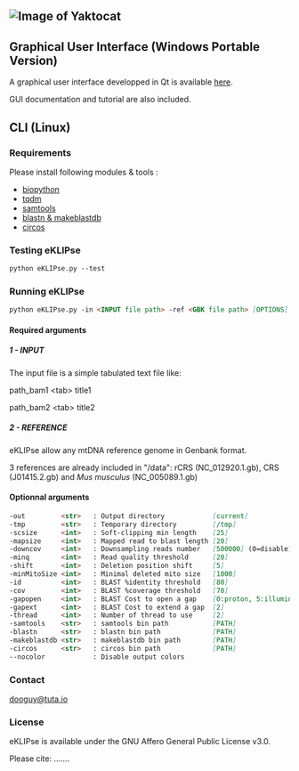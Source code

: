 ## ![Image of Yaktocat](http://163.172.45.124/uploads/eklipse.png)


## Graphical User Interface (Windows Portable Version)

A graphical user interface developped in Qt is available [here](http://163.172.45.124/uploads/eKLIPse_beta-0-2_winPortable.zip).

GUI documentation and tutorial are also included.



## CLI (Linux)

### Requirements
Please install following modules & tools :
- [biopython](https://github.com/biopython/biopython)
- [tqdm](https://github.com/tqdm/tqdm)
- [samtools](https://github.com/samtools/samtools)
- [blastn & makeblastdb](http://ftp.ncbi.nlm.nih.gov/blast/executables/blast+/LATEST/)
- [circos](http://circos.ca/software/download/)


### Testing eKLIPse

```markdown
python eKLIPse.py --test

```

### Running eKLIPse

```markdown
python eKLIPse.py -in <INPUT file path> -ref <GBK file path> [OPTIONS]
```

#### Required arguments

##### 1 - INPUT
The input file is a simple tabulated text file like:

path_bam1 <tab\> title1

path_bam2 <tab\> title2


##### 2 - REFERENCE
eKLIPse allow any mtDNA reference genome in Genbank format. 

3 references are already included in "/data": rCRS (NC_012920.1.gb), CRS (J01415.2.gb) and *Mus musculus* (NC_005089.1.gb)


#### Optionnal arguments
```markdown
-out         <str>   : Output directory            [current]
-tmp         <str>   : Temporary directory         [/tmp]
-scsize      <int>   : Soft-clipping min length    [25]
-mapsize     <int>   : Mapped read to blast length [20]
-downcov     <int>   : Downsampling reads number   [500000] (0=disable)
-minq        <int>   : Read quality threshold      [20]
-shift       <int>   : Deletion position shift     [5]
-minMitoSize <int>   : Minimal deleted mito size   [1000]
-id          <int>   : BLAST %identity threshold   [80]
-cov         <int>   : BLAST %coverage threshold   [70]
-gapopen     <int>   : BLAST Cost to open a gap    [0:proton, 5:illumina]
-gapext      <int>   : BLAST Cost to extend a gap  [2]
-thread      <int>   : Number of thread to use     [2]
-samtools    <str>   : samtools bin path           [PATH]
-blastn      <str>   : blastn bin path             [PATH]
-makeblastdb <str>   : makeblastdb bin path        [PATH]
-circos      <str>   : circos bin path             [PATH]
--nocolor            : Disable output colors
```


### Contact
dooguy@tuta.io


### License
eKLIPse is available under the GNU Affero General Public License v3.0.

Please cite: .......


